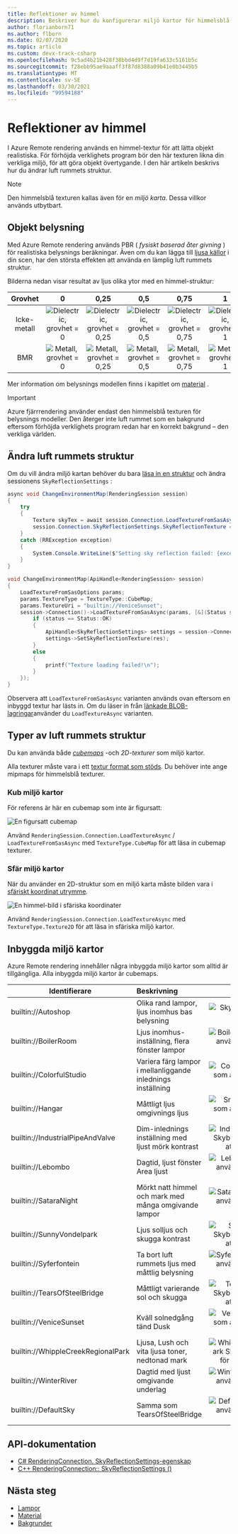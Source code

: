 ```yaml
---
title: Reflektioner av himmel
description: Beskriver hur du konfigurerar miljö kartor för himmelsblå-reflektioner
author: florianborn71
ms.author: flborn
ms.date: 02/07/2020
ms.topic: article
ms.custom: devx-track-csharp
ms.openlocfilehash: 9c5ad4b21b428f38bbd4d9f7d19fa633c5161b5c
ms.sourcegitcommit: f28ebb95ae9aaaff3f87d8388a09b41e0b3445b5
ms.translationtype: MT
ms.contentlocale: sv-SE
ms.lasthandoff: 03/30/2021
ms.locfileid: "99594188"
---
```

# <a name="sky-reflections"></a>Reflektioner av himmel

I Azure Remote rendering används en himmel-textur för att lätta objekt realistiska. För förhöjda verklighets program bör den här texturen likna din verkliga miljö, för att göra objekt övertygande. I den här artikeln beskrivs hur du ändrar luft rummets struktur.

> [!NOTE]
> Den himmelsblå texturen kallas även för en *miljö karta*. Dessa villkor används utbytbart.

## <a name="object-lighting"></a>Objekt belysning

Med Azure Remote rendering används PBR ( *fysiskt baserad åter givning* ) för realistiska belysnings beräkningar. Även om du kan lägga till [ljusa källor](lights.md) i din scen, har den största effekten att använda en lämplig luft rummets struktur.

Bilderna nedan visar resultat av ljus olika ytor med en himmel-struktur:

| Grovhet  | 0                                        | 0,25                                          | 0,5                                          | 0,75                                          | 1                                          |
|:----------:|:----------------------------------------:|:---------------------------------------------:|:--------------------------------------------:|:---------------------------------------------:|:------------------------------------------:|
| Icke-metall  | ![Dielectric, grovhet = 0](media/dielectric-0.png)   | ![Dielectric, grovhet = 0,25](media/dielectric-0.25.png)  | ![Dielectric, grovhet = 0,5](media/dielectric-0.5.png)  | ![Dielectric, grovhet = 0,75](media/dielectric-0.75.png)  | ![Dielectric, grovhet = 1](media/dielectric-1.png)  |
| BMR      | ![Metall, grovhet = 0](media/metallic-0.png)  | ![Metall, grovhet = 0,25](media/metallic-0.25.png)    | ![Metall, grovhet = 0,5](media/metallic-0.5.png)    | ![Metall, grovhet = 0,75](media/metallic-0.75.png)    | ![Metall, grovhet = 1](media/metallic-1.png)    |

Mer information om belysnings modellen finns i kapitlet om [material](../../concepts/materials.md) .

> [!IMPORTANT]
> Azure fjärrrendering använder endast den himmelsblå texturen för belysnings modeller. Den återger inte luft rummet som en bakgrund eftersom förhöjda verklighets program redan har en korrekt bakgrund – den verkliga världen.

## <a name="changing-the-sky-texture"></a>Ändra luft rummets struktur

Om du vill ändra miljö kartan behöver du bara [läsa in en struktur](../../concepts/textures.md) och ändra sessionens `SkyReflectionSettings` :

```cs
async void ChangeEnvironmentMap(RenderingSession session)
{
    try
    {
        Texture skyTex = await session.Connection.LoadTextureFromSasAsync(new LoadTextureFromSasOptions("builtin://VeniceSunset", TextureType.CubeMap));
        session.Connection.SkyReflectionSettings.SkyReflectionTexture = skyTex;
    }
    catch (RRException exception)
    {
        System.Console.WriteLine($"Setting sky reflection failed: {exception.Message}");
    }
}
```

```cpp
void ChangeEnvironmentMap(ApiHandle<RenderingSession> session)
{
    LoadTextureFromSasOptions params;
    params.TextureType = TextureType::CubeMap;
    params.TextureUri = "builtin://VeniceSunset";
    session->Connection()->LoadTextureFromSasAsync(params, [&](Status status, ApiHandle<Texture> res) {
        if (status == Status::OK)
        {
            ApiHandle<SkyReflectionSettings> settings = session->Connection()->GetSkyReflectionSettings();
            settings->SetSkyReflectionTexture(res);
        }
        else
        {
            printf("Texture loading failed!\n");
        }
    });
}
```

Observera att `LoadTextureFromSasAsync` varianten används ovan eftersom en inbyggd textur har lästs in. Om du läser in från [länkade BLOB-lagringar](../../how-tos/create-an-account.md#link-storage-accounts)använder du `LoadTextureAsync` varianten.

## <a name="sky-texture-types"></a>Typer av luft rummets struktur

Du kan använda både *[cubemaps](https://en.wikipedia.org/wiki/Cube_mapping)* -och *2D-texturer* som miljö kartor.

Alla texturer måste vara i ett [textur format som stöds](../../concepts/textures.md#supported-texture-formats). Du behöver inte ange mipmaps för himmelsblå texturer.

### <a name="cube-environment-maps"></a>Kub miljö kartor

För referens är här en cubemap som inte är figursatt:

![En figursatt cubemap](media/Cubemap-example.png)

Använd `RenderingSession.Connection.LoadTextureAsync` /  `LoadTextureFromSasAsync` med `TextureType.CubeMap` för att läsa in cubemap texturer.

### <a name="sphere-environment-maps"></a>Sfär miljö kartor

När du använder en 2D-struktur som en miljö karta måste bilden vara i [sfäriskt koordinat utrymme](https://en.wikipedia.org/wiki/Spherical_coordinate_system).

![En himmel-bild i sfäriska koordinater](media/spheremap-example.png)

Använd `RenderingSession.Connection.LoadTextureAsync` med `TextureType.Texture2D` för att läsa in sfäriska miljö kartor.

## <a name="built-in-environment-maps"></a>Inbyggda miljö kartor

Azure Remote rendering innehåller några inbyggda miljö kartor som alltid är tillgängliga. Alla inbyggda miljö kartor är cubemaps.

|Identifierare                         | Beskrivning                                              | Exemplet                                                      |
|-----------------------------------|:---------------------------------------------------------|:-----------------------------------------------------------------:|
|builtin://Autoshop                 | Olika rand lampor, ljus inomhus bas belysning    | ![Skybox används för att lätta ett objekt](media/autoshop.png)
|builtin://BoilerRoom               | Ljus inomhus-inställning, flera fönster lampor      | ![BoilerRoom Skybox som används för att lätta ett objekt](media/boiler-room.png)
|builtin://ColorfulStudio           | Variera färg lampor i mellanliggande inlednings inställning  | ![ColorfulStudio Skybox som används för att lätta ett objekt](media/colorful-studio.png)
|builtin://Hangar                   | Måttligt ljus omgivnings ljus                     | ![SmallHangar Skybox som används för att lätta ett objekt](media/hangar.png)
|builtin://IndustrialPipeAndValve   | Dim-inlednings inställning med ljust mörk kontrast              | ![IndustrialPipeAndValve Skybox som används för att lätta ett objekt](media/industrial-pipe-and-valve.png)
|builtin://Lebombo                  | Dagtid, ljust fönster Area ljust     | ![Lebombo Skybox som används för att lätta ett objekt](media/lebombo.png)
|builtin://SataraNight              | Mörkt natt himmel och mark med många omgivande lampor   | ![SataraNight Skybox som används för att lätta ett objekt](media/satara-night.png)
|builtin://SunnyVondelpark          | Ljus solljus och skugga kontrast                      | ![SunnyVondelpark Skybox som används för att lätta ett objekt](media/sunny-vondelpark.png)
|builtin://Syferfontein             | Ta bort luft rummets ljus med måttlig belysning            | ![Syferfontein Skybox som används för att lätta ett objekt](media/syferfontein.png)
|builtin://TearsOfSteelBridge       | Måttligt varierande sol och skugga                         | ![TearsOfSteelBridge Skybox som används för att lätta ett objekt](media/tears-of-steel-bridge.png)
|builtin://VeniceSunset             | Kväll solnedgång tänd Dusk                    | ![VeniceSunset Skybox som används för att lätta ett objekt](media/venice-sunset.png)
|builtin://WhippleCreekRegionalPark | Ljusa, Lush och vita ljusa toner, nedtonad mark | ![WhippleCreekRegionalPark Skybox som används för att lätta ett objekt](media/whipple-creek-regional-park.png)
|builtin://WinterRiver              | Dagtid med ljust omgivande underlag                 | ![WinterRiver Skybox som används för att lätta ett objekt](media/winter-river.png)
|builtin://DefaultSky               | Samma som TearsOfSteelBridge                               | ![DefaultSky Skybox som används för att lätta ett objekt](media/tears-of-steel-bridge.png)

## <a name="api-documentation"></a>API-dokumentation

* [C# RenderingConnection. SkyReflectionSettings-egenskap](/dotnet/api/microsoft.azure.remoterendering.renderingconnection.skyreflectionsettings)
* [C++ RenderingConnection:: SkyReflectionSettings ()](/cpp/api/remote-rendering/renderingconnection#skyreflectionsettings)

## <a name="next-steps"></a>Nästa steg

* [Lampor](../../overview/features/lights.md)
* [Material](../../concepts/materials.md)
* [Bakgrunder](../../concepts/textures.md)
